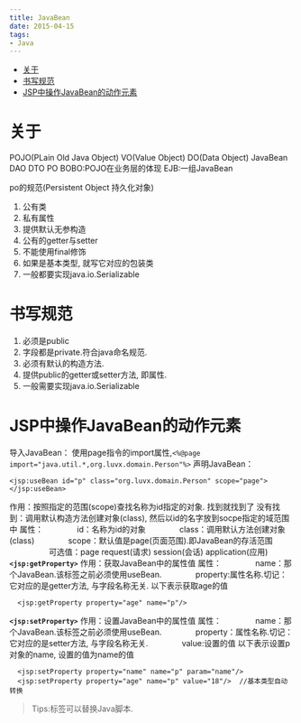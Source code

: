 ```yaml
---
title: JavaBean
date: 2015-04-15
tags:
- Java
---
```

<!-- TOC -->

- [关于](#关于)
- [书写规范](#书写规范)
- [JSP中操作JavaBean的动作元素](#jsp中操作javabean的动作元素)

<!-- /TOC -->

# 关于

POJO(PLain Old Java Object)
VO(Value Object)
DO(Data Object)
JavaBean
DAO
DTO
PO
BOBO:POJO在业务层的体现
EJB:一组JavaBean

po的规范(Persistent Object 持久化对象)

1. 公有类
2. 私有属性
3. 提供默认无参构造
4. 公有的getter与setter
5. 不能使用final修饰
6. 如果是基本类型, 就写它对应的包装类
7. 一般都要实现java.io.Serializable


#  书写规范

1. 必须是public
2. 字段都是private.符合java命名规范.
3. 必须有默认的构造方法.
4. 提供public的getter或setter方法, 即属性.
5. 一般需要实现java.io.Serializable

# JSP中操作JavaBean的动作元素

导入JavaBean：
使用page指令的import属性,`<%@page import="java.util.*,org.luvx.domain.Person"%>`
声明JavaBean：

```
<jsp:useBean id="p" class="org.luvx.domain.Person" scope="page">
</jsp:useBean>
```
作用：按照指定的范围(scope)查找名称为id指定的对象.
                找到就找到了
                没有找到：调用默认构造方法创建对象(class), 然后以id的名字放到socpe指定的域范围中
属性：
　　　　id：名称为id的对象
　　　　class：调用默认方法创建对象(class)
　　　　scope：默认值是page(页面范围).即JavaBean的存活范围
　　　　　可选值：page request(请求) session(会话) application(应用)
**`<jsp:getProperty>`**
作用：获取JavaBean中的属性值
属性：
　　　　name：那个JavaBean.该标签之前必须使用useBean.
　　　　property:属性名称.切记：它对应的是getter方法, 与字段名称无关.
以下表示获取age的值
```
  <jsp:getProperty property="age" name="p"/>
```

**`<jsp:setProperty>`**
作用：设置JavaBean中的属性值
属性：
　　　　name：那个JavaBean.该标签之前必须使用useBean.
　　　　property：属性名称.切记：它对应的是setter方法, 与字段名称无关.
　　　　value:设置的值
以下表示设置p对象的name, 设置的值为name的值
```
  <jsp:setProperty property="name" name="p" param="name"/>
  <jsp:setProperty property="age" name="p" value="18"/>  //基本类型自动转换
```
> Tips:标签可以替换Java脚本.
